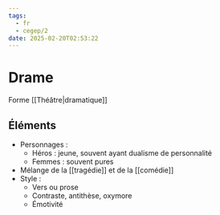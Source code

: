 ```yaml
---
tags:
  - fr
  - cegep/2
date: 2025-02-20T02:53:22
---
```


# Drame

Forme [[Théâtre|dramatique]]

## Éléments

- Personnages :
	- Héros : jeune, souvent ayant dualisme de personnalité
	- Femmes : souvent pures
- Mélange de la [[tragédie]] et de la [[comédie]]
- Style :
	- Vers ou prose
	- Contraste, antithèse, oxymore
	- Émotivité
